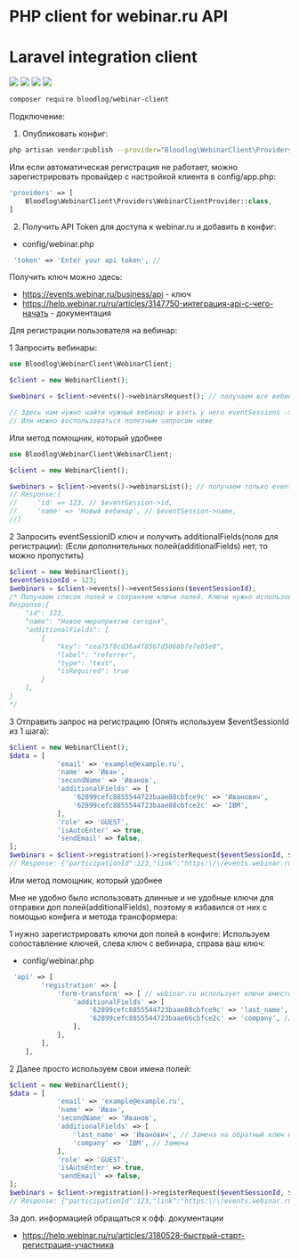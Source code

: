 # PHP client for webinar.ru API
# Laravel integration client

![](https://img.shields.io/badge/PHP-^7.4-blue)
![](https://img.shields.io/badge/PHP-^8.0-blue)
![](https://img.shields.io/badge/Laravel-^6.0-red)
![](https://img.shields.io/badge/version-1.0.0-lightgrey)

```bash 
composer require bloodlog/webinar-client
```


Подключение:
1. Опубликовать конфиг:
```bash 
php artisan vendor:publish --provider="Bloodlog\WebinarClient\Providers\WebinarClientProvider"   
```
Или если автоматическая регистрация не работает, можно зарегистрировать провайдер с настройкой клиента в config/app.php:
```php 
'providers' => [
    Bloodlog\WebinarClient\Providers\WebinarClientProvider::class,
]
```
2. Получить API Token для доступа к webinar.ru и добавить в конфиг:

* config/webinar.php
```php
 'token' => 'Enter your api token', // 
 ```

Получить ключ можно здесь:
* https://events.webinar.ru/business/api - ключ
* https://help.webinar.ru/ru/articles/3147750-интеграция-api-с-чего-начать - документация


Для регистрации пользователя на вебинар:

1 Запросить вебинары:
```php 
use Bloodlog\WebinarClient\WebinarClient;

$client = new WebinarClient();

$webinars = $client->events()->webinarsRequest(); // получаем все вебинары

// Здесь нам нужно найти нужный вебинар и взять у него eventSessions -> id
// Или можно воспользоваться полезным запросом ниже
```
Или метод помощник, который удобнее  
```php 
use Bloodlog\WebinarClient\WebinarClient;

$client = new WebinarClient();

$webinars = $client->events()->webinarsList(); // получаем только eventSessionId и имя вебинара
// Response:[
//     'id' => 123, // $eventSession->id,
//     'name' => 'Новый вебинар', // $eventSession->name,
//]
```
2 Запросить eventSessionID ключ и получить additionalFields(поля для регистрации):
(Если дополнительных полей(additionalFields) нет, то можно пропустить)
```php 
$client = new WebinarClient();
$eventSessionId = 123;
$webinars = $client->events()->eventSessions($eventSessionId);
/* Получаем список полей и сохраняем ключи полей. Ключи нужно использовать при регистрации пользователей.
Response:{
    "id": 123,
    "name": "Новое мероприятие сегодня",
    "additionalFields": [
        {
            "key": "cea75f8cd36a4f8567d5068b7e7e05e8",
            "label": "referrer",
            "type": "text",
            "isRequired": true
        }
    ],
}    
*/
```
3 Отправить запрос на регистрацию (Опять используем $eventSessionId из 1 шага):
```php 
$client = new WebinarClient();
$data = [
            'email' => 'example@example.ru',
            'name' => 'Иван',
            'secondName' => 'Иванов',
            'additionalFields' => [
                '62899cefc8855544723baae88cbfce9c' => 'Иванович',
                '62899cefc8855544723baae88cbfce2c' => 'IBM',
            ],
            'role' => 'GUEST',
            'isAutoEnter' => true,
            'sendEmail' => false,
];
$webinars = $client->registration()->registerRequest($eventSessionId, $data); 
// Response: {"participationId":123,"link":"https:\/\/events.webinar.ru\/Test\/9232275\/46a222712a0466960b1bf3a432c22054","contactId":654}
```
Или метод помощник, который удобнее

Мне не удобно было использовать длинные и не удобные ключи для отправки доп полей(additionalFields), 
поэтому я избавился от них с помощью конфига и метода трансформера:

1 нужно зарегистрировать ключи доп полей в конфиге:
Используем сопоставление ключей, слева ключ с вебинара, справа ваш ключ:
* config/webinar.php
```php
 'api' => [
        'registration' => [
            'form-transform' => [ // webinar.ru использует ключи вместо наименования полей. После получения ключей для регистрации нужно сопоставить поля
                'additionalFields' => [
                    '62899cefc8855544723baae88cbfce9c' => 'last_name', // Сопоставление по которому будет произведена замена
                    '62899cefc8855544723baae66cbfce2c' => 'company', // Сопоставление по которому будет произведена замена
                ],
            ],
        ],
    ],
 ```
2 Далее просто используем свои имена полей:
```php 
$client = new WebinarClient();
$data = [
            'email' => 'example@example.ru',
            'name' => 'Иван',
            'secondName' => 'Иванов',
            'additionalFields' => [
                'last_name' => 'Иванович', // Замена на обратный ключ произойдёт внутри метода.
                'company' => 'IBM', // Замена
            ],
            'role' => 'GUEST',
            'isAutoEnter' => true,
            'sendEmail' => false,
];
$webinars = $client->registration()->registerRequest($eventSessionId, $data); 
// Response: {"participationId":123,"link":"https:\/\/events.webinar.ru\/Test\/9232275\/46a222712a0466960b1bf3a432c22054","contactId":654}

```


За доп. информацией обращаться к офф. документации

* https://help.webinar.ru/ru/articles/3180528-быстрый-старт-регистрация-участника
